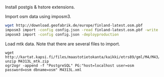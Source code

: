 Install postgis & hstore extensions.

Import osm data using imposm3.

```bash
wget http://download.geofabrik.de/europe/finland-latest.osm.pbf
imposm3 import -config config.json -read finland-latest.osm.pbf -write -diff -overwritecache
imposm3 import -config config.json -deployproduction
```

Load mtk data. Note that there are several files to import.
```
wget http://kartat.kapsi.fi/files/maastotietokanta/kaikki/etrs89/gml/M4/M43/M4313L_mtk.zip
unzip M4313L_mtk.zip
ogr2ogr -append -f "PostgreSQL" PG:"host=localhost user=osm password=osm dbname=osm" M4313L.xml
```

